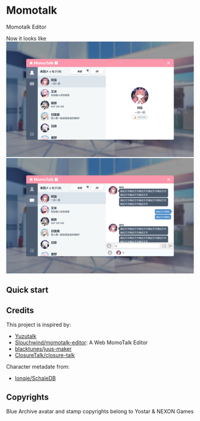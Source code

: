 # Momotalk

Momotalk Editor

Now it looks like
![](./assets/img1.png)
![](./assets/img2.png)

## Quick start

## Credits

This project is inspired by:

- [Yuzutalk](https://www.yuzutalk.net/)
- [Slouchwind/momotalk-editor](https://github.com/Slouchwind/momotalk-editor): A Web MomoTalk Editor
- [blacktunes/juus-maker](https://github.com/blacktunes/juus-maker)
- [ClosureTalk/closure-talk](https://github.com/ClosureTalk/closure-talk)

Character metadate from:

- [lonqie/SchaleDB](https://github.com/lonqie/SchaleDB)

## Copyrights

Blue Archive avatar and stamp copyrights belong to Yostar & NEXON Games